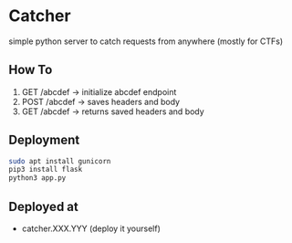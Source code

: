 # Catcher
 simple python server to catch requests from anywhere (mostly for CTFs) 

## How To
1. GET /abcdef  -> initialize abcdef endpoint
2. POST /abcdef -> saves headers and body
3. GET /abcdef  -> returns saved headers and body

## Deployment
```bash
sudo apt install gunicorn
pip3 install flask
python3 app.py
```

## Deployed at
- catcher.XXX.YYY (deploy it yourself)

